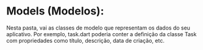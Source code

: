 # Models (Modelos):

Nesta pasta, vai as classes de modelo que representam os dados do seu aplicativo.
Por exemplo, task.dart poderia conter a definição da classe Task com propriedades como título, descrição, data de criação, etc.